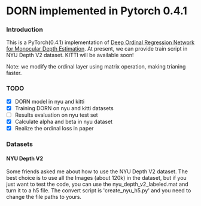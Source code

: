 # DORN implemented in Pytorch 0.4.1


### Introduction
This is a PyTorch(0.4.1) implementation of [Deep Ordinal Regression Network for Monocular Depth Estimation](http://arxiv.org/abs/1806.02446). At present, we can provide train script in NYU Depth V2 dataset. KITTI will be available soon!

Note: we modify the ordinal layer using matrix operation, making trianing faster.

### TODO
- [x] DORN model in nyu and kitti
- [x] Training DORN on nyu and kitti datasets
- [ ] Results evaluation on nyu test set
- [x] Calculate alpha and beta in nyu dataset
- [x] Realize the ordinal loss in paper 

### Datasets

#### NYU Depth V2
Some friends asked me about how to use the NYU Depth V2 dataset. The best choice is to use all the Images (about 120k) in the dataset, but if you just want to test the code, you can use the nyu_depth_v2_labeled.mat and turn it to a h5 file. The convert script is 'create_nyu_h5.py' and you need to change the file paths to yours.

